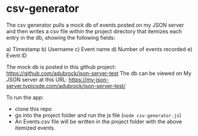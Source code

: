 # csv-generator

The csv generator pulls a mock db of events posted on my JSON server and then writes a csv file within the project directory that itemizes each entry in the db, showing the following fields:

a)	Timestamp
b)	Username
c)	Event name
d)	Number of events recorded
e)	Event ID

The mock db is posted in this github project: https://github.com/adubrock/json-server-test
The db can be viewed on My JSON server at this URL: https://my-json-server.typicode.com/adubrock/json-server-test/

To run the app:
* clone this repo
* go into the project folder and run the js file (`node csv-generator.js`)
* An Events.csv file will be written in the project folder with the above itemized events.

